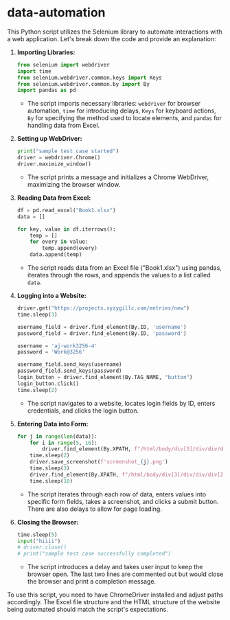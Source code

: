 # data-automation

This Python script utilizes the Selenium library to automate interactions with a web application. Let's break down the code and provide an explanation:

1. **Importing Libraries:**
   ```python
   from selenium import webdriver
   import time
   from selenium.webdriver.common.keys import Keys
   from selenium.webdriver.common.by import By
   import pandas as pd
   ```

   - The script imports necessary libraries: `webdriver` for browser automation, `time` for introducing delays, `Keys` for keyboard actions, `By` for specifying the method used to locate elements, and `pandas` for handling data from Excel.

2. **Setting up WebDriver:**
   ```python
   print("sample test case started")
   driver = webdriver.Chrome()
   driver.maximize_window()
   ```
   - The script prints a message and initializes a Chrome WebDriver, maximizing the browser window.

3. **Reading Data from Excel:**
   ```python
   df = pd.read_excel("Book1.xlsx")
   data = []

   for key, value in df.iterrows():
       temp = []
       for every in value:
           temp.append(every)
       data.append(temp)
   ```

   - The script reads data from an Excel file ("Book1.xlsx") using pandas, iterates through the rows, and appends the values to a list called `data`.

4. **Logging into a Website:**
   ```python
   driver.get("https://projects.syzygillc.com/entries/new")
   time.sleep(3)

   username_field = driver.find_element(By.ID, 'username')
   password_field = driver.find_element(By.ID, 'password')

   username = 'aj-work3256-4'
   password = 'Work@3256'

   username_field.send_keys(username)
   password_field.send_keys(password)
   login_button = driver.find_element(By.TAG_NAME, "button")
   login_button.click()
   time.sleep(2)
   ```
   - The script navigates to a website, locates login fields by ID, enters credentials, and clicks the login button.

5. **Entering Data into Form:**
   ```python
   for j in range(len(data)):
       for i in range(5, 16):
           driver.find_element(By.XPATH, f"/html/body/div[3]/div/div/div[2]/div/form/div/div[2]/div/div[4]/div/div[{i}]/div/input").send_keys(data[j][i - 5])
       time.sleep(2)
       driver.save_screenshot(f'screenshot_{j}.png')
       time.sleep(3)
       driver.find_element(By.XPATH, f"/html/body/div[3]/div/div/div[2]/div/form/div/div[2]/div/div[4]/div/div[16]/div/div/button").click()
       time.sleep(10)
   ```

   - The script iterates through each row of data, enters values into specific form fields, takes a screenshot, and clicks a submit button. There are also delays to allow for page loading.

6. **Closing the Browser:**
   ```python
   time.sleep(5)
   input("hiiii")
   # driver.close()
   # print("sample test case successfully completed")
   ```

   - The script introduces a delay and takes user input to keep the browser open. The last two lines are commented out but would close the browser and print a completion message.

To use this script, you need to have ChromeDriver installed and adjust paths accordingly. The Excel file structure and the HTML structure of the website being automated should match the script's expectations.
